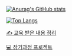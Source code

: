 [![Anurag's GitHub stats](https://github-readme-stats.vercel.app/api?username=douikB)](https://github.com/douikB/github-readme-stats)

[![Top Langs](https://github-readme-stats.vercel.app/api/top-langs/?username=douikB)](https://github.com/douikB/github-readme-stats)

[✍ 교육 받은 내용 정리](https://rightful-grill-05f.notion.site/d938ace6620046508060e109bac1e4b6?v=aea27904fb934b159899c3d00cb6ddac)

[💻 장기과정 프로젝트](https://rightful-grill-05f.notion.site/ad7679e47c0842689f610547a6a46ddf?v=eb1ff0060ac841479ff3a6d586ebb6f4)
